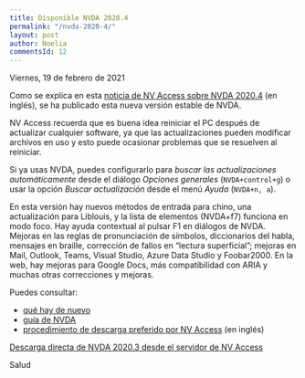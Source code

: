 ```yaml
---
title: Disponible NVDA 2020.4
permalink: "/nvda-2020-4/"
layout: post
author: Noelia
commentsId: 12
---
```


<footer>Viernes, 19 de febrero de 2021</footer>

Como se explica en esta [noticia de NV Access sobre NVDA 2020.4](https://www.nvaccess.org/post/nvda-2020-4/) (en inglés), se ha publicado esta nueva versión estable de NVDA.

NV Access recuerda que es buena idea reiniciar el PC después de actualizar cualquier software, ya que las actualizaciones pueden modificar archivos en uso y esto puede ocasionar problemas que se resuelven al reiniciar.

Si ya usas NVDA, puedes configurarlo para *buscar las actualizaciones automáticamente* desde el diálogo *Opciones generales* (`NVDA+control+g`) o usar la opción *Buscar actualización* desde el menú *Ayuda* (`NVDA+n, a`).

En esta versión hay nuevos métodos de entrada para chino, una actualización para Liblouis, y la lista de elementos (NVDA+f7) funciona en modo foco. Hay ayuda contextual al pulsar F1 en diálogos de NVDA. Mejoras en las reglas de pronunciación de símbolos, diccionarios del habla, mensajes en braille, corrección de fallos en “lectura superficial”; mejoras en Mail, Outlook, Teams, Visual Studio, Azure Data Studio y Foobar2000. En la web, hay mejoras para Google Docs, más compatibilidad con ARIA y muchas otras correcciones y mejoras.

Puedes consultar:

- [qué hay de nuevo](https://nvdaes.github.io/changes.html)
- [guía de NVDA](https://nvdaes.github.io/userGuide.html)
- [procedimiento de descarga preferido por NV Access](https://groups.io/g/nvda-devel/message/45172) (en inglés)

[Descarga directa de NVDA 2020.3 desde el servidor de NV Access](http://www.nvaccess.org/download/nvda/releases/2020.4/nvda_2020.4.exe)

Salud
